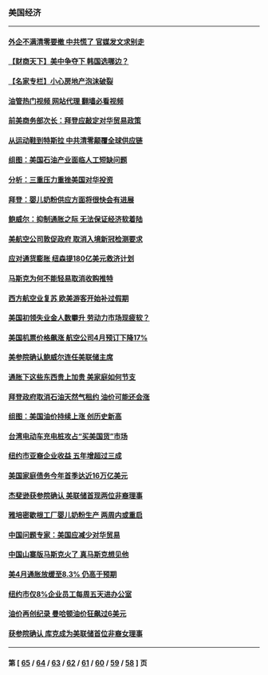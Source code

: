 ### 美国经济
---
#### [外企不满清零要撤 中共慌了 官媒发文求别走](../../pages/ncid1078158/n13737067.md?05151245) 
#### [【财商天下】美中争夺下 韩国选哪边？](../../pages/ncid1078158/n13736981.md?05151245) 
#### [【名家专栏】小心房地产泡沫破裂](../../pages/ncid1078158/n13736895.md?05151245) 
#### [油管热门视频 网站代理 翻墙必看视频](http://209.222.30.114:81/youtube.html?05151245)
#### [前美商务部次长：拜登应敲定对华贸易政策](../../pages/ncid1078158/n13736985.md?05151245) 
#### [从运动鞋到特斯拉 中共清零颠覆全球供应链](../../pages/ncid1078158/n13736996.md?05151245) 
#### [组图：美国石油产业面临人工短缺问题](../../pages/ncid1078158/n13736642.md?05151245) 
#### [分析：三重压力重挫美国对华投资](../../pages/ncid1078158/n13731653.md?05151245) 
#### [拜登：婴儿奶粉供应方面将很快会有进展](../../pages/ncid1078158/n13736346.md?05151245) 
#### [鲍威尔：抑制通胀之际 无法保证经济软着陆](../../pages/ncid1078158/n13736217.md?05151245) 
#### [美航空公司敦促政府 取消入境新冠检测要求](../../pages/ncid1078158/n13736159.md?05151245) 
#### [应对通货膨胀 纽森提180亿美元救济计划](../../pages/ncid1078158/n13736230.md?05151245) 
#### [马斯克为何不能轻易取消收购推特](../../pages/ncid1078158/n13736176.md?05151245) 
#### [西方航空业复苏 欧美游客开始补过假期](../../pages/ncid1078158/n13735890.md?05151245) 
#### [美国初领失业金人数攀升 劳动力市场现疲软？](../../pages/ncid1078158/n13735138.md?05151245) 
#### [美国机票价格飙涨 航空公司4月预订下降17%](../../pages/ncid1078158/n13734941.md?05151245) 
#### [美参院确认鲍威尔连任美联储主席](../../pages/ncid1078158/n13734781.md?05151245) 
#### [通胀下这些东西贵上加贵 美家庭如何节支](../../pages/ncid1078158/n13734745.md?05151245) 
#### [拜登政府取消石油天然气租约 油价可能还会涨](../../pages/ncid1078158/n13734685.md?05151245) 
#### [组图：美国油价持续上涨 创历史新高](../../pages/ncid1078158/n13734208.md?05151245) 
#### [台湾电动车充电桩攻占“买美国货”市场](../../pages/ncid1078158/n13734140.md?05151245) 
#### [纽约市亚裔企业收益 五年增超过三成](../../pages/ncid1078158/n13734040.md?05151245) 
#### [美国家庭债务今年首季达近16万亿美元](../../pages/ncid1078158/n13733923.md?05151245) 
#### [杰斐逊获参院确认 美联储首现两位非裔理事](../../pages/ncid1078158/n13733833.md?05151245) 
#### [雅培密歇根工厂婴儿奶粉生产 两周内或重启](../../pages/ncid1078158/n13733653.md?05151245) 
#### [中国问题专家：美国应减少对华贸易](../../pages/ncid1078158/n13733444.md?05151245) 
#### [中国山寨版马斯克火了 真马斯克想见他](../../pages/ncid1078158/n13733559.md?05151245) 
#### [美4月通胀放缓至8.3% 仍高于预期](../../pages/ncid1078158/n13733293.md?05151245) 
#### [纽约市仅8%企业员工每周五天进办公室](../../pages/ncid1078158/n13732820.md?05151245) 
#### [油价再创纪录  曼哈顿油价狂飙过6美元](../../pages/ncid1078158/n13732756.md?05151245) 
#### [获参院确认 库克成为美联储首位非裔女理事](../../pages/ncid1078158/n13732610.md?05151245) 

---
#### 第 [ [65](./65.md?05151245) / [64](./64.md?05151245) / [63](./63.md?05151245) / [62](./62.md?05151245) / [61](./61.md?05151245) / [60](./60.md?05151245) / [59](./59.md?05151245) / [58](./58.md?05151245) ] 页
